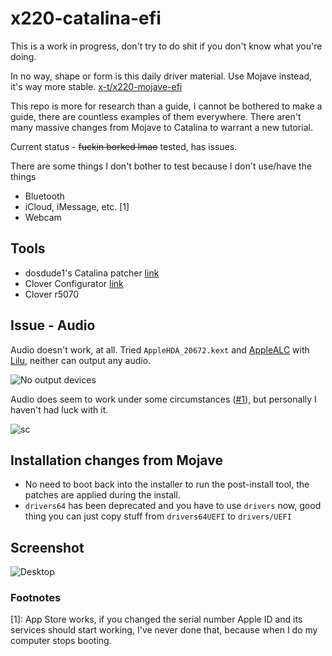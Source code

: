 # x220-catalina-efi

This is a work in progress, don't try to do shit if you don't know what you're doing.

In no way, shape or form is this daily driver material. Use Mojave instead, it's way more stable. [x-t/x220-mojave-efi](https://github.com/x-t/x220-mojave-efi)

This repo is more for research than a guide, I cannot be bothered to make a guide, there are countless examples of them everywhere. There aren't many massive changes from Mojave to Catalina to warrant a new tutorial.

Current status - ~~fuckin borked lmao~~ tested, has issues.

There are some things I don't bother to test because I don't use/have the things
* Bluetooth
* iCloud, iMessage, etc. [1]
* Webcam

## Tools

* dosdude1's Catalina patcher [link](http://dosdude1.com/catalina/)
* Clover Configurator [link](https://mackie100projects.altervista.org/download-clover-configurator/)
* Clover r5070

## Issue - Audio

Audio doesn't work, at all. Tried `AppleHDA_20672.kext` and [AppleALC](https://github.com/acidanthera/AppleALC) with [Lilu](https://github.com/acidanthera/Lilu), neither can output any audio.

![No output devices](https://i.arxius.io/62337b3b.png)

Audio does seem to work under some circumstances ([#1](https://github.com/x-t/x220-catalina-efi/issues/1)), but personally I haven't had luck with it.

![sc](https://i.arxius.io/d20e0112.png)

## Installation changes from Mojave

* No need to boot back into the installer to run the post-install tool, the patches are applied during the install.
* `drivers64` has been deprecated and you have to use `drivers` now, good thing you can just copy stuff from `drivers64UEFI` to `drivers/UEFI`

## Screenshot

![Desktop](https://i.arxius.io/99c49b7b.png)

### Footnotes

[1]: App Store works, if you changed the serial number Apple ID and its services should start working, I've never done that, because when I do my computer stops booting.
